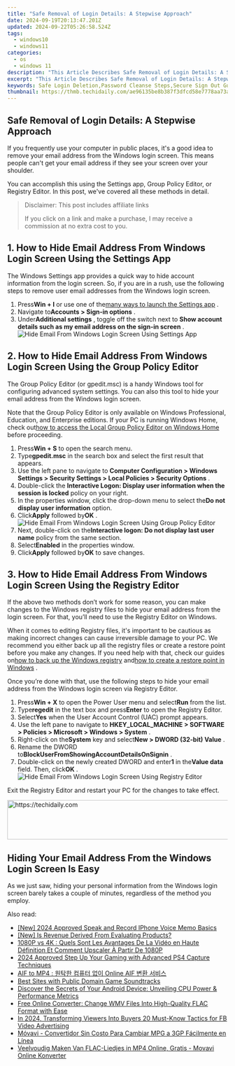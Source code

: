 ```yaml
---
title: "Safe Removal of Login Details: A Stepwise Approach"
date: 2024-09-19T20:13:47.201Z
updated: 2024-09-22T05:26:58.524Z
tags:
  - windows10
  - windows11
categories:
  - os
  - windows 11
description: "This Article Describes Safe Removal of Login Details: A Stepwise Approach"
excerpt: "This Article Describes Safe Removal of Login Details: A Stepwise Approach"
keywords: Safe Login Deletion,Password Cleanse Steps,Secure Sign Out Guide,Logout Without Risk,Removing User Credentials Safely,Stepwise Account Privacy,Protecting Logout Details
thumbnail: https://thmb.techidaily.com/ae96135be8b387f3dfcd58e7778aa73a8a480a5ecd8a0532a8cb17367d809b46.jpg
---
```


## Safe Removal of Login Details: A Stepwise Approach

 If you frequently use your computer in public places, it's a good idea to remove your email address from the Windows login screen. This means people can't get your email address if they see your screen over your shoulder.

 You can accomplish this using the Settings app, Group Policy Editor, or Registry Editor. In this post, we've covered all these methods in detail.

>  Disclaimer: This post includes affiliate links
>
>  If you click on a link and make a purchase, I may receive a commission at no extra cost to you.
>

## 1\. How to Hide Email Address From Windows Login Screen Using the Settings App

 The Windows Settings app provides a quick way to hide account information from the login screen. So, if you are in a rush, use the following steps to remove user email addresses from the Windows login screen.

1. Press**Win + I** or use one of the[many ways to launch the Settings app](https://www.makeuseof.com/windows-ways-to-open-system-settings/) .
2. Navigate to**Accounts > Sign-in options** .
3. Under**Additional settings** , toggle off the switch next to **Show account details such as my email address on the sign-in screen** .  
![Hide Email From Windows Login Screen Using Settings App](https://static1.makeuseofimages.com/wordpress/wp-content/uploads/2023/03/hide-email-from-windows-login-screen-using-settings-app.jpg)

## 2\. How to Hide Email Address From Windows Login Screen Using the Group Policy Editor

 The Group Policy Editor (or gpedit.msc) is a handy Windows tool for configuring advanced system settings. You can also this tool to hide your email address from the Windows login screen.

 Note that the Group Policy Editor is only available on Windows Professional, Education, and Enterprise editions. If your PC is running Windows Home, check out[how to access the Local Group Policy Editor on Windows Home](https://www.makeuseof.com/tag/access-group-policy-editor-even-windows-home-settings-try/) before proceeding.

1. Press**Win + S** to open the search menu.
2. Type**gpedit.msc** in the search box and select the first result that appears.
3. Use the left pane to navigate to **Computer Configuration > Windows Settings > Security Settings > Local Policies > Security Options** .
4. Double-click the **Interactive Logon: Display user information when the session is locked** policy on your right.
5. In the properties window, click the drop-down menu to select the**Do not display user information** option.
6. Click**Apply** followed by**OK** .  
![Hide Email From Windows Login Screen Using Group Policy Editor](https://static1.makeuseofimages.com/wordpress/wp-content/uploads/2023/03/hide-email-from-windows-login-screen-using-group-policy-editor.jpg)
7. Next, double-click on the**Interactive logon: Do not display last user name** policy from the same section.
8. Select**Enabled** in the properties window.
9. Click**Apply** followed by**OK** to save changes.

## 3\. How to Hide Email Address From Windows Login Screen Using the Registry Editor

 If the above two methods don’t work for some reason, you can make changes to the Windows registry files to hide your email address from the login screen. For that, you’ll need to use the Registry Editor on Windows.

 When it comes to editing Registry files, it's important to be cautious as making incorrect changes can cause irreversible damage to your PC. We recommend you either back up all the registry files or create a restore point before you make any changes. If you need help with that, check our guides on[how to back up the Windows registry](https://www.makeuseof.com/tag/backup-restore-windows-registry/) and[how to create a restore point in Windows](https://www.makeuseof.com/windows-11-create-restore-point/) .

 Once you’re done with that, use the following steps to hide your email address from the Windows login screen via Registry Editor.

1. Press**Win + X** to open the Power User menu and select**Run** from the list.
2. Type**regedit** in the text box and press**Enter** to open the Registry Editor.
3. Select**Yes** when the User Account Control (UAC) prompt appears.
4. Use the left pane to navigate to **HKEY\_LOCAL\_MACHINE > SOFTWARE > Policies > Microsoft > Windows > System** .
5. Right-click on the**System** key and select**New > DWORD (32-bit) Value** .
6. Rename the DWORD to**BlockUserFromShowingAccountDetailsOnSignin** .
7. Double-click on the newly created DWORD and enter**1** in the**Value data** field. Then, click**OK** .  
![Hide Email From Windows Login Screen Using Registry Editor](https://static1.makeuseofimages.com/wordpress/wp-content/uploads/2023/03/hide-email-from-windows-login-screen-using-registry-editor.jpg)

 Exit the Registry Editor and restart your PC for the changes to take effect.

<!-- affiliate ads begin -->
<a href="https://appsumo.8odi.net/c/5597632/2137394/7443" target="_top" id="2137394">
  <img src="//a.impactradius-go.com/display-ad/7443-2137394" border="0" alt="https://techidaily.com" width="600" height="90"/>
</a>
<img height="0" width="0" src="https://appsumo.8odi.net/i/5597632/2137394/7443" style="position:absolute;visibility:hidden;" border="0" />
<!-- affiliate ads end -->

## Hiding Your Email Address From the Windows Login Screen Is Easy

 As we just saw, hiding your personal information from the Windows login screen barely takes a couple of minutes, regardless of the method you employ.

<ins class="adsbygoogle"
     style="display:block"
     data-ad-format="autorelaxed"
     data-ad-client="ca-pub-7571918770474297"
     data-ad-slot="1223367746"></ins>

<ins class="adsbygoogle"
     style="display:block"
     data-ad-client="ca-pub-7571918770474297"
     data-ad-slot="8358498916"
     data-ad-format="auto"
     data-full-width-responsive="true"></ins>

<span class="atpl-alsoreadstyle">Also read:</span>
<div><ul>
<li><a href="https://video-screen-grab.techidaily.com/new-2024-approved-speak-and-record-iphone-voice-memo-basics/"><u>[New] 2024 Approved Speak and Record IPhone Voice Memo Basics</u></a></li>
<li><a href="https://extra-guidance.techidaily.com/new-is-revenue-derived-from-evaluating-products/"><u>[New] Is Revenue Derived From Evaluating Products?</u></a></li>
<li><a href="https://win11-tips.techidaily.com/1080p-vs-4k-quels-sont-les-avantages-de-la-video-en-haute-definition-et-comment-upscaler-a-partir-de-1080p/"><u>1080P vs 4K : Quels Sont Les Avantages De La Vidéo en Haute Définition Et Comment Upscaler À Partir De 1080P</u></a></li>
<li><a href="https://screen-recording.techidaily.com/2024-approved-step-up-your-gaming-with-advanced-ps4-capture-techniques/"><u>2024 Approved Step Up Your Gaming with Advanced PS4 Capture Techniques</u></a></li>
<li><a href="https://win11-tips.techidaily.com/aif-to-mp4-online-aif/"><u>AIF to MP4 : 원탁한 컴퓨터 없이 Online AIF 변환 서비스</u></a></li>
<li><a href="https://fox-http.techidaily.com/best-sites-with-public-domain-game-soundtracks/"><u>Best Sites with Public Domain Game Soundtracks</u></a></li>
<li><a href="https://hardware-help.techidaily.com/discover-the-secrets-of-your-android-device-unveiling-cpu-power-and-performance-metrics/"><u>Discover the Secrets of Your Android Device: Unveiling CPU Power & Performance Metrics</u></a></li>
<li><a href="https://win11-tips.techidaily.com/free-online-converter-change-wmv-files-into-high-quality-flac-format-with-ease/"><u>Free Online Converter: Change WMV Files Into High-Quality FLAC Format with Ease</u></a></li>
<li><a href="https://facebook-video-content.techidaily.com/in-2024-transforming-viewers-into-buyers-20-must-know-tactics-for-fb-video-advertising/"><u>In 2024, Transforming Viewers Into Buyers 20 Must-Know Tactics for FB Video Advertising</u></a></li>
<li><a href="https://win11-tips.techidaily.com/movavi-convertidor-sin-costo-para-cambiar-mpg-a-3gp-facilmente-en-linea/"><u>Móvavi - Convertidor Sin Costo Para Cambiar MPG a 3GP Fácilmente en Línea</u></a></li>
<li><a href="https://win11-tips.techidaily.com/veelvoudig-maken-van-flac-liedjes-in-mp4-online-gratis-movavi-online-konverter/"><u>Veelvoudig Maken Van FLAC-Liedjes in MP4 Online, Gratis - Movavi Online Konverter</u></a></li>
</ul></div>

